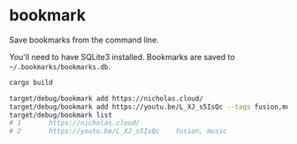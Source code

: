 # bookmark

Save bookmarks from the command line.

You'll need to have SQLite3 installed. Bookmarks are saved to `~/.bookmarks/bookmarks.db`.

```sh
cargo build

target/debug/bookmark add https://nicholas.cloud/
target/debug/bookmark add https://youtu.be/L_XJ_s5IsQc --tags fusion,music
target/debug/bookmark list
# 1       https://nicholas.cloud/
# 2       https://youtu.be/L_XJ_s5IsQc    fusion, music
```